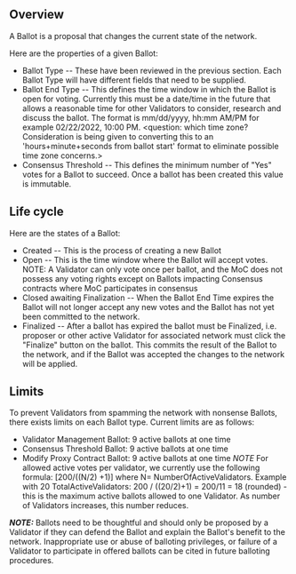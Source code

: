 ## Overview

A Ballot is a proposal that changes the current state of the network.  

Here are the properties of a given Ballot:
* Ballot Type -- These have been reviewed in the previous section.  Each Ballot Type will have different fields that need to be supplied.
* Ballot End Type -- This defines the time window in which the Ballot is open for voting.  Currently this must be a date/time in the future that allows a reasonable time for other Validators to consider, research and discuss the ballot.  The format is mm/dd/yyyy, hh:mm AM/PM  for example 02/22/2022, 10:00 PM.  <question: which time zone?  Consideration is being given to converting this to an 'hours+minute+seconds from ballot start' format to eliminate possible time zone concerns.>
* Consensus Threshold -- This defines the minimum number of "Yes" votes for a Ballot to succeed.  Once a ballot has been created this value is immutable.

## Life cycle

Here are the states of a Ballot:
* Created -- This is the process of creating a new Ballot
* Open -- This is the time window where the Ballot will accept votes.  NOTE: A Validator can only vote once per ballot, and the MoC does not possess any voting rights except on Ballots impacting Consensus contracts where MoC participates in consensus
* Closed awaiting Finalization -- When the Ballot End Time expires the Ballot will not longer accept any new votes and the Ballot has not yet been committed to the network.
* Finalized -- After a ballot has expired the ballot must be Finalized, i.e. proposer or other active Validator for associated network must click the "Finalize" button on the ballot.  This commits the result of the Ballot to the network, and if the Ballot was accepted the changes to the network will be applied.

## Limits
To prevent Validators from spamming the network with nonsense Ballots, there exists limits on each Ballot type.
Current limits are as follows:
*  Validator Management Ballot: 9 active ballots at one time
*  Consensus Threshold Ballot: 9 active ballots at one time
*  Modify Proxy Contract Ballot: 9 active ballots at one time
 *NOTE* For allowed active votes per validator, we currently use the following formula: [200/((N/2) +1)] where N= NumberOfActiveValidators.  Example with 20 TotalActiveValidators:  200 / ((20/2)+1) = 200/11 = 18 (rounded) - this is the maximum active ballots allowed to one Validator.  As number of Validators increases, this number reduces.

_**NOTE:**_ Ballots need to be thoughtful and should only be proposed by a Validator if they can defend the Ballot and explain the Ballot's benefit to the network.  Inappropriate use or abuse of balloting privileges, or failure of a Validator to participate in offered ballots can be cited in future balloting procedures.